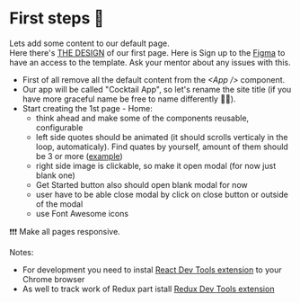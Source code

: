 # First steps 🍹

Lets add some content to our default page.<br/>
Here there's [THE DESIGN](https://www.figma.com/file/4fBQwJEhbdymhAiRfmOp7m/Untitled?node-id=0%3A1) of our first page. Here is Sign up to the [Figma](https://www.figma.com/) to have an access to the template. Ask your mentor about any issues with this.

- First of all remove all the default content from the _\<App \/\>_ component.
- Our app will be called "Cocktail App", so let's rename the site title (if you have more graceful name be free to name differently 👌🏼).
- Start creating the 1st page - Home:
  - think ahead and make some of the components reusable, configurable
  - left side quotes should be animated (it should scrolls verticaly in the loop, automaticaly). Find quates by yourself, amount of them should be 3 or more ([example](./vertical_scroll_expample.gif))
  - right side image is clickable, so make it open modal (for now just blank one)
  - Get Started button also should open blank modal for now
  - user have to be able close modal by click on close button or outside of the modal
  - use Font Awesome icons

❗️❗️❗️ Make all pages responsive.

Notes:

- For development you need to instal [React Dev Tools extension](https://chrome.google.com/webstore/detail/react-developer-tools/fmkadmapgofadopljbjfkapdkoienihi?hl=ru) to your Chrome browser
- As well to track work of Redux part istall [Redux Dev Tools extension](https://chrome.google.com/webstore/detail/redux-devtools/lmhkpmbekcpmknklioeibfkpmmfibljd)
